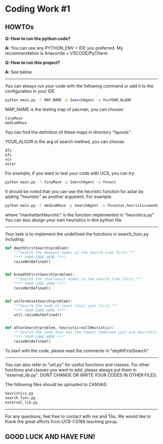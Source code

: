 # Coding Work #1

## HOWTOs
**Q: How to run the python code?**

**A:** You can use any PYTHON_ENV + IDE you preferred.
My recommendation is Anaconda + VSCODE/PyCharm


**Q: How to run this project?**

**A:** See below.

----------------------------------------------------------------------
You can always run your code with the following command or add it to the configuration in your IDE
```bash
python main.py -l MAP_NAME -p SearchAgent -a fn=YOUR_ALGOR
```

MAP_NAME is the testing map of pacman, you can choose:
```bash
tinyMaze
mediumMaze
```
You can find the definition of these maps in directory "layouts"

YOUR_ALGOR is the arg of search method, you can choose:
```bash
dfs
bfs
ucs
astar
```

For example, if you want to test your code with UCS, you can try:
```bash
python main.py -l tinyMaze -p SearchAgent -a fn=ucs
```

It should be noted that you can use the heuristic function for astar by adding "heuristic" as another argument.
For example:
```bash
python main.py -l mediumMaze -p SearchAgent -a fn=astar,heuristic=manhattanHeuristic
```
where "manhattanHeuristic" is the function implemented in "heuristics.py". You can also design your own heuristics in
this python file.

----------------------------------------------------------------------
Your task is to implement the undefined the functions in search_func.py including:
```python
def depthFirstSearch(problem):
    """Search the deepest nodes in the search tree first."""
    "*** YOUR CODE HERE ***"
    raiseNotDefined()


def breadthFirstSearch(problem):
    """Search the shallowest nodes in the search tree first."""
    "*** YOUR CODE HERE ***"
    raiseNotDefined()


def uniformCostSearch(problem):
    """Search the node of least total cost first."""
    "*** YOUR CODE HERE ***"
    util.raiseNotDefined()


def aStarSearch(problem, heuristic=nullHeuristic):
    """Search the node that has the lowest combined cost and heuristic first."""
    "*** YOUR CODE HERE ***"
    raiseNotDefined()
```
To start with the code, please read the comments in "depthFirstSearch".

----------------------------------------------------------------------
You can also refer to "util.py" for useful functions and classes. For other functions and classes you want to add,
please always put them in "external_lib.py". DONT CHANGE OR WRITE YOUR CODES IN OTHER FILES.

The following files should be uploaded to CANVAS:
```bash
heuristics.py
search_func.py
external_lib.py
```
----------------------------------------------------------------------
For any questions, feel free to contact with me and TAs.
We would like to thank the great efforts from UCB-CS188 teaching group. 

## GOOD LUCK AND HAVE FUN!



